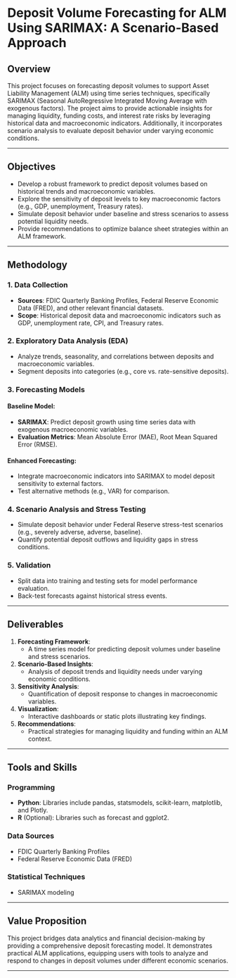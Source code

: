 # Deposit Volume Forecasting for ALM Using SARIMAX: A Scenario-Based Approach

## Overview
This project focuses on forecasting deposit volumes to support Asset Liability Management (ALM) using time series techniques, specifically SARIMAX (Seasonal AutoRegressive Integrated Moving Average with exogenous factors). The project aims to provide actionable insights for managing liquidity, funding costs, and interest rate risks by leveraging historical data and macroeconomic indicators. Additionally, it incorporates scenario analysis to evaluate deposit behavior under varying economic conditions.

---

## Objectives
- Develop a robust framework to predict deposit volumes based on historical trends and macroeconomic variables.
- Explore the sensitivity of deposit levels to key macroeconomic factors (e.g., GDP, unemployment, Treasury rates).
- Simulate deposit behavior under baseline and stress scenarios to assess potential liquidity needs.
- Provide recommendations to optimize balance sheet strategies within an ALM framework.

---

## Methodology
### 1. Data Collection
- **Sources**: FDIC Quarterly Banking Profiles, Federal Reserve Economic Data (FRED), and other relevant financial datasets.
- **Scope**: Historical deposit data and macroeconomic indicators such as GDP, unemployment rate, CPI, and Treasury rates.

### 2. Exploratory Data Analysis (EDA)
- Analyze trends, seasonality, and correlations between deposits and macroeconomic variables.
- Segment deposits into categories (e.g., core vs. rate-sensitive deposits).

### 3. Forecasting Models
#### Baseline Model:
- **SARIMAX**: Predict deposit growth using time series data with exogenous macroeconomic variables.
- **Evaluation Metrics**: Mean Absolute Error (MAE), Root Mean Squared Error (RMSE).

#### Enhanced Forecasting:
- Integrate macroeconomic indicators into SARIMAX to model deposit sensitivity to external factors.
- Test alternative methods (e.g., VAR) for comparison.

### 4. Scenario Analysis and Stress Testing
- Simulate deposit behavior under Federal Reserve stress-test scenarios (e.g., severely adverse, adverse, baseline).
- Quantify potential deposit outflows and liquidity gaps in stress conditions.

### 5. Validation
- Split data into training and testing sets for model performance evaluation.
- Back-test forecasts against historical stress events.

---

## Deliverables
1. **Forecasting Framework**:  
   - A time series model for predicting deposit volumes under baseline and stress scenarios.
2. **Scenario-Based Insights**:  
   - Analysis of deposit trends and liquidity needs under varying economic conditions.
3. **Sensitivity Analysis**:  
   - Quantification of deposit response to changes in macroeconomic variables.
4. **Visualization**:  
   - Interactive dashboards or static plots illustrating key findings.
5. **Recommendations**:  
   - Practical strategies for managing liquidity and funding within an ALM context.

---

## Tools and Skills
### Programming
- **Python**: Libraries include pandas, statsmodels, scikit-learn, matplotlib, and Plotly.
- **R** (Optional): Libraries such as forecast and ggplot2.

### Data Sources
- FDIC Quarterly Banking Profiles
- Federal Reserve Economic Data (FRED)

### Statistical Techniques
- SARIMAX modeling

---

## Value Proposition
This project bridges data analytics and financial decision-making by providing a comprehensive deposit forecasting model. It demonstrates practical ALM applications, equipping users with tools to analyze and respond to changes in deposit volumes under different economic scenarios.

---

